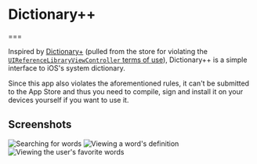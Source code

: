 # Dictionary++
===

Inspired by [Dictionary+](http://www.best10apps.com/apps/dictionary,498743181/) (pulled from the store for violating the [`UIReferenceLibraryViewController` terms of use](http://developer.apple.com/library/ios/#documentation/uikit/reference/UIReferenceLibraryViewControllerClassRef/)), Dictionary++ is a simple interface to iOS's system dictionary.

Since this app also violates the aforementioned rules, it can't be submitted to the App Store and thus you need to compile, sign and install it on your devices yourself if you want to use it.

## Screenshots
![Searching for words](https://raw.github.com/josh-/DictionaryPlusPlus/master/Dictionary++/Screenshots/1.png)
![Viewing a word's definition](https://raw.github.com/josh-/DictionaryPlusPlus/master/Dictionary++/Screenshots/2.png)
![Viewing the user's favorite words](https://raw.github.com/josh-/DictionaryPlusPlus/master/Dictionary++/Screenshots/3.png)
